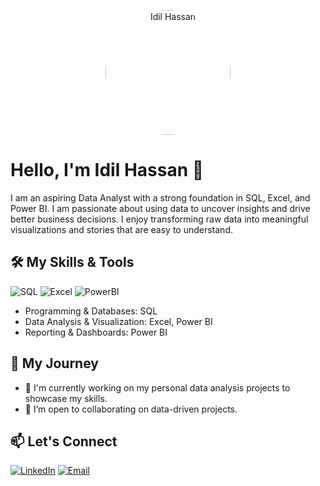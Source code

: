 
<p align="center">
  <a href="https://github.com/idilhassan">
    <img src="https://i.postimg.cc/bNDMsqMw/Screenshot-20250803-094118-Gallery.jpg" alt="Idil Hassan" width="200" height="200" style="border-radius:50%">
  </a>
</p>

# Hello, I'm Idil Hassan 👋

I am an aspiring Data Analyst with a strong foundation in SQL, Excel, and Power BI. I am passionate about using data to uncover insights and drive better business decisions. I enjoy transforming raw data into meaningful visualizations and stories that are easy to understand.

## 🛠️ My Skills & Tools

![SQL](https://img.shields.io/badge/SQL-025E8C?style=for-the-badge&logo=mysql&logoColor=white)
![Excel](https://img.shields.io/badge/Excel-217346?style=for-the-badge&logo=microsoft-excel&logoColor=white)
![PowerBI](https://img.shields.io/badge/Power_BI-F2C811?style=for-the-badge&logo=power-bi&logoColor=black)

* Programming & Databases: SQL
* Data Analysis & Visualization: Excel, Power BI
* Reporting & Dashboards: Power BI

## 🌱 My Journey

- 🔭 I'm currently working on my personal data analysis projects to showcase my skills.
- 🤝 I’m open to collaborating on data-driven projects.

## 📫 Let's Connect

[![LinkedIn](https://img.shields.io/badge/LinkedIn-0077B5?style=for-the-badge&logo=linkedin&logoColor=white)](https://www.linkedin.com/in/idil-hassan-195740378)
[![Email](https://img.shields.io/badge/Email-D14836?style=for-the-badge&logo=gmail&logoColor=white)](mailto:idillmukhtar@gmail.com)
<!--
**Idillhassan/** is a ✨ _special_ ✨ repository because its `README.md` (this file) appears on your GitHub profile.

Here are some ideas to get you started:

- 🔭 I’m currently working on ...
- 🌱 I’m currently learning ...
- 👯 I’m looking to collaborate on ...
- 🤔 I’m looking for help with ...
- 💬 Ask me about ...
- 📫 How to reach me: ...
- 😄 Pronouns: ...
- ⚡ Fun fact: ...
-->
